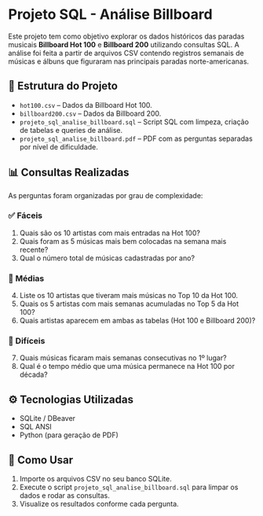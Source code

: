 # Projeto SQL - Análise Billboard

Este projeto tem como objetivo explorar os dados históricos das paradas musicais **Billboard Hot 100** e **Billboard 200** utilizando consultas SQL. A análise foi feita a partir de arquivos CSV contendo registros semanais de músicas e álbuns que figuraram nas principais paradas norte-americanas.

## 📁 Estrutura do Projeto

- `hot100.csv` – Dados da Billboard Hot 100.
- `billboard200.csv` – Dados da Billboard 200.
- `projeto_sql_analise_billboard.sql` – Script SQL com limpeza, criação de tabelas e queries de análise.
- `projeto_sql_analise_billboard.pdf` – PDF com as perguntas separadas por nível de dificuldade.

## 📊 Consultas Realizadas

As perguntas foram organizadas por grau de complexidade:

### ✅ Fáceis
1. Quais são os 10 artistas com mais entradas na Hot 100?
2. Quais foram as 5 músicas mais bem colocadas na semana mais recente?
3. Qual o número total de músicas cadastradas por ano?

### 🔄 Médias
4. Liste os 10 artistas que tiveram mais músicas no Top 10 da Hot 100.
5. Quais os 5 artistas com mais semanas acumuladas no Top 5 da Hot 100?
6. Quais artistas aparecem em ambas as tabelas (Hot 100 e Billboard 200)?

### 🚀 Difíceis
7. Quais músicas ficaram mais semanas consecutivas no 1º lugar?
8. Qual é o tempo médio que uma música permanece na Hot 100 por década?

## ⚙️ Tecnologias Utilizadas

- SQLite / DBeaver
- SQL ANSI
- Python (para geração de PDF)

## 📌 Como Usar

1. Importe os arquivos CSV no seu banco SQLite.
2. Execute o script `projeto_sql_analise_billboard.sql` para limpar os dados e rodar as consultas.
3. Visualize os resultados conforme cada pergunta.
